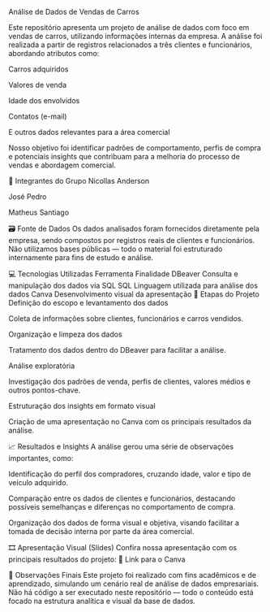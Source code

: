 Análise de Dados de Vendas de Carros

Este repositório apresenta um projeto de análise de dados com foco em vendas de carros, utilizando informações internas da empresa. A análise foi realizada a partir de registros relacionados a três clientes e funcionários, abordando atributos como:

Carros adquiridos

Valores de venda

Idade dos envolvidos

Contatos (e-mail)

E outros dados relevantes para a área comercial

Nosso objetivo foi identificar padrões de comportamento, perfis de compra e potenciais insights que contribuam para a melhoria do processo de vendas e abordagem comercial.

👥 Integrantes do Grupo
Nicollas Anderson

José Pedro

Matheus Santiago

🗃️ Fonte de Dados
Os dados analisados foram fornecidos diretamente pela empresa, sendo compostos por registros reais de clientes e funcionários. Não utilizamos bases públicas — todo o material foi estruturado internamente para fins de estudo e análise.

💻 Tecnologias Utilizadas
Ferramenta	Finalidade
DBeaver	Consulta e manipulação dos dados via SQL
SQL	Linguagem utilizada para análise dos dados
Canva	Desenvolvimento visual da apresentação
📌 Etapas do Projeto
Definição do escopo e levantamento dos dados

Coleta de informações sobre clientes, funcionários e carros vendidos.

Organização e limpeza dos dados

Tratamento dos dados dentro do DBeaver para facilitar a análise.

Análise exploratória

Investigação dos padrões de venda, perfis de clientes, valores médios e outros pontos-chave.

Estruturação dos insights em formato visual

Criação de uma apresentação no Canva com os principais resultados da análise.

📈 Resultados e Insights
A análise gerou uma série de observações importantes, como:

Identificação do perfil dos compradores, cruzando idade, valor e tipo de veículo adquirido.

Comparação entre os dados de clientes e funcionários, destacando possíveis semelhanças e diferenças no comportamento de compra.

Organização dos dados de forma visual e objetiva, visando facilitar a tomada de decisão interna por parte da área comercial.

🎞️ Apresentação Visual (Slides)
Confira nossa apresentação com os principais resultados do projeto:
🔗 Link para o Canva

📝 Observações Finais
Este projeto foi realizado com fins acadêmicos e de aprendizado, simulando um cenário real de análise de dados empresariais. Não há código a ser executado neste repositório — todo o conteúdo está focado na estrutura analítica e visual da base de dados.
